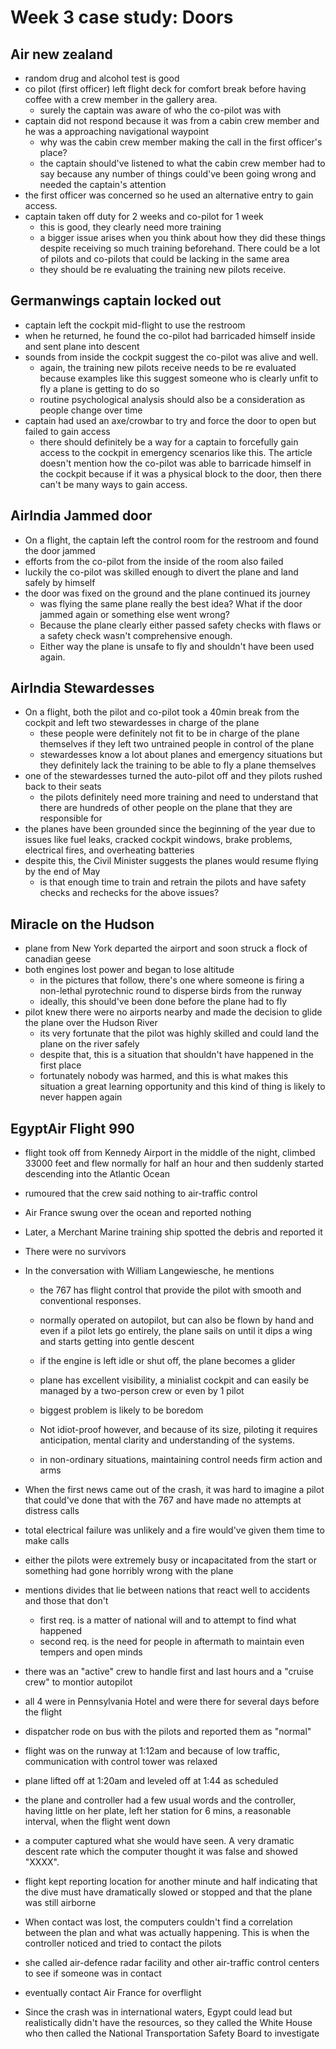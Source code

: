 # Week 3 case study: Doors

## Air new zealand

* random drug and alcohol test is good
* co pilot (first officer) left flight deck for comfort break before having coffee with a crew member in the gallery area.
	* surely the captain was aware of who the co-pilot was with
* captain did not respond because it was from a cabin crew member and he was a approaching navigational waypoint 
	* why was the cabin crew member making the call in the first officer's place?
	* the captain should've listened to what the cabin crew member had to say because any number of things could've been going wrong and needed the captain's attention
* the first officer was concerned so he used an alternative entry to gain access.
* captain taken off duty for 2 weeks and co-pilot for 1 week
	* this is good, they clearly need more training
	* a bigger issue arises when you think about how they did these things despite receiving so much training beforehand. There could be a lot of pilots and co-pilots that could be lacking in the same area
	* they should be re evaluating the training new pilots receive.



## Germanwings captain locked out

* captain left the cockpit mid-flight to use the restroom
* when he returned, he found the co-pilot had barricaded himself inside and sent plane into descent
* sounds from inside the cockpit suggest the co-pilot was alive and well.
	* again, the training new pilots receive needs to be re evaluated because examples like this suggest someone who is clearly unfit to fly a plane is getting to do so
	* routine psychological analysis should also be a consideration as people change over time
* captain had used an axe/crowbar to try and force the door to open but failed to gain access
	* there should definitely be a way for a captain to forcefully gain access to the cockpit in emergency scenarios like this. The article doesn't mention how the co-pilot was able to barricade himself in the cockpit because if it was a physical block to the door, then there can't be many ways to gain access.



## AirIndia Jammed door

* On a flight, the captain left the control room for the restroom and found the door jammed
* efforts from the co-pilot from the inside of the room also failed
* luckily the co-pilot was skilled enough to divert the plane and land safely by himself
* the door was fixed on the ground and the plane continued its journey
	* was flying the same plane really the best idea? What if the door jammed again or something else went wrong? 
	* Because the plane clearly either passed safety checks with flaws or a safety check wasn't comprehensive enough. 
	* Either way the plane is unsafe to fly and shouldn't have been used again.



## AirIndia Stewardesses

* On a flight, both the pilot and co-pilot took a 40min break from the cockpit and left two stewardesses in charge of the plane
	* these people were definitely not fit to be in charge of the plane themselves if they left two untrained people in control of the plane
	* stewardesses know a lot about planes and emergency situations but they definitely lack the training to be able to fly a plane themselves
* one of the stewardesses turned the auto-pilot off and they pilots rushed back to their seats
	* the pilots definitely need more training and need to understand that there are hundreds of other people on the plane that they are responsible for
* the planes have been grounded since the beginning of the year due to issues like fuel leaks, cracked cockpit windows, brake problems, electrical fires, and overheating batteries
* despite this, the Civil Minister suggests the planes would resume flying by the end of May
	* is that enough time to train and retrain the pilots and have safety checks and rechecks for the above issues?



## Miracle on the Hudson

* plane from New York departed the airport and soon struck a flock of canadian geese
* both engines lost power and began to lose altitude
	* in the pictures that follow, there's one where someone is firing a non-lethal pyrotechnic round to disperse birds from the runway
	* ideally, this should've been done before the plane had to fly
* pilot knew there were no airports nearby and made the decision to glide the plane over the Hudson River
	* its very fortunate that the pilot was highly skilled and could land the plane on the river safely
	* despite that, this is a situation that shouldn't have happened in the first place
	* fortunately nobody was harmed, and this is what makes this situation a great learning opportunity and this kind of thing is likely to never happen again



## EgyptAir Flight 990

* flight took off from Kennedy Airport in the middle of the night, climbed 33000 feet and flew normally for half an hour and then suddenly started descending into the Atlantic Ocean
* rumoured that the crew said nothing to air-traffic control
* Air France swung over the ocean and reported nothing
* Later, a Merchant Marine training ship spotted the debris and reported it
* There were no survivors 

* In the conversation with William Langewiesche, he mentions

	* the 767 has flight control that provide the pilot with smooth and conventional responses.

	* normally operated on autopilot, but can also be flown by hand and even if a pilot lets go entirely, the plane sails on until it dips a wing and starts getting into gentle descent

	* if the engine is left idle or shut off, the plane becomes a glider

	* plane has excellent visibility, a minialist cockpit and can easily be managed by a two-person crew or even by 1 pilot

	* biggest problem is likely to be boredom

		

	* Not idiot-proof however, and because of its size, piloting it requires anticipation, mental clarity and understanding of the systems.

	* in non-ordinary situations, maintaining control needs firm action and arms

* When the first news came out of the crash, it was hard to imagine a pilot that could've done that with the 767 and have made no attempts at distress calls

* total electrical failure was unlikely and a fire would've given them time to make calls

* either the pilots were extremely busy or incapacitated from the start or something had gone horribly wrong with the plane

	

* mentions divides that lie between nations that react well to accidents and those that don't 

	* first req. is a matter of national will and to attempt to find what happened 
	* second req. is the need for people in aftermath to maintain even tempers and open minds

* there was an "active" crew to handle first and last hours and a "cruise crew" to montior autopilot

* all 4 were in Pennsylvania Hotel and were there for several days before the flight

* dispatcher rode on bus with the pilots and reported them as "normal"

* flight was on the runway at 1:12am and because of low traffic, communication with control tower was relaxed

* plane lifted off at 1:20am and leveled off at 1:44 as scheduled

* the plane and controller had a few usual words and the controller, having little on her plate, left her station for 6 mins, a reasonable interval, when the flight went down

* a computer captured what she would have seen. A very dramatic descent rate which the computer thought it was false and showed "XXXX". 

* flight kept reporting location for another minute and half indicating that the dive must have dramatically slowed or stopped and that the plane was still airborne

* When contact was lost, the computers couldn't find a correlation between the plan and what was actually happening. This is when the controller noticed and tried to contact the pilots

* she called air-defence radar facility and other air-traffic control centers to see if someone was in contact

* eventually contact Air France for overflight



* Since the crash was in international waters, Egypt could lead but realistically didn't have the resources, so they called the White House who then called the National Transportation Safety Board to investigate